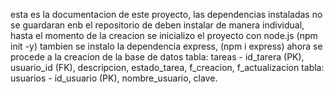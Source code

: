 esta es la documentacion de este proyecto, las dependencias instaladas no se guardaran enb el repositorio de deben instalar de manera individual, hasta el momento de la creacion se inicializo el proyecto con node.js (npm init -y)
tambien se instalo la dependencia express, (npm i express)
ahora se procede a la creacion de la base de datos
tabla: tareas - id_tarera (PK), usuario_id (FK), descripcion, estado_tarea, f_creacion, f_actualizacion
tabla: usuarios - id_usuario (PK), nombre_usuario, clave.
